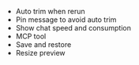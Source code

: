 - Auto trim when rerun
- Pin message to avoid auto trim
- Show chat speed and consumption
- MCP tool
- Save and restore
- Resize preview
